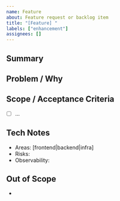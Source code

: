 ```yaml
---
name: Feature
about: Feature request or backlog item
title: "[Feature] "
labels: ["enhancement"]
assignees: []
---
```


## Summary
<!-- one-liner -->

## Problem / Why
<!-- what hurts or is missing -->

## Scope / Acceptance Criteria
- [ ] ...

## Tech Notes
- Areas: [frontend|backend|infra]
- Risks:
- Observability:

## Out of Scope
-
